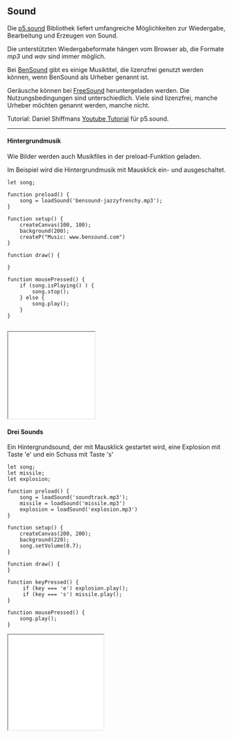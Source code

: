 ## Sound

Die [p5.sound](https://p5js.org/reference/#/libraries/p5.sound) Bibliothek liefert umfangreiche Möglichkeiten
zur Wiedergabe, Bearbeitung und Erzeugen von Sound.

Die unterstützten Wiedergabeformate hängen vom Browser ab, die Formate *mp3* und *wav* sind immer möglich.

Bei [BenSound](https://www.bensound.com/) gibt es einige Musiktitel, die lizenzfrei genutzt werden können, wenn
BenSound als Urheber genannt ist.

Geräusche können bei [FreeSound](https://freesound.org/) heruntergeladen werden. Die Nutzungsbedingungen sind
unterschiedlich. Viele sind lizenzfrei, manche Urheber möchten genannt werden, manche nicht. 

Tutorial: Daniel Shiffmans [Youtube Tutorial](https://www.youtube.com/playlist?st=PLRqwX-V7Uu6aFcVjlDAkkGIixw70s7jpW) für p5.sound.

-----

#### Hintergrundmusik 

Wie Bilder werden auch Musikfiles in der preload-Funktion geladen.

Im Beispiel wird die Hintergrundmusik mit Mausklick ein- und ausgeschaltet.

```
let song;

function preload() {
    song = loadSound('bensound-jazzyfrenchy.mp3');
}

function setup() {
    createCanvas(100, 100);
    background(200);
    createP("Music: www.bensound.com")
}

function draw() {

}

function mousePressed() {
    if (song.isPlaying() ) {
        song.stop();
    } else {
        song.play();
    }
}


```

<iframe src="startStop.html" width="200" height="200"></iframe>


#### Drei Sounds

Ein Hintergrundsound, der mit Mausklick gestartet wird, eine Explosion mit Taste 'e' und ein Schuss mit Taste 's'

```
let song;
let missile;
let explosion;

function preload() {
    song = loadSound('soundtrack.mp3');
    missile = loadSound('missile.mp3')
    explosion = loadSound('explosion.mp3')
}

function setup() {
    createCanvas(200, 200);
    background(220);
    song.setVolume(0.7);
}

function draw() {
}

function keyPressed() {
     if (key === 'e') explosion.play();
     if (key === 's') missile.play();
}

function mousePressed() {
    song.play();
}

```

<iframe src="dreiSounds.html" width="220" height="220"></iframe>